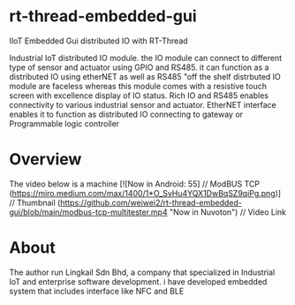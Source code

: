 # rt-thread-embedded-gui
IIoT Embedded Gui distributed IO with RT-Thread

Industrial IoT distributed IO module. the IO module can connect to different type of sensor and actuator using GPIO and RS485. it can function as a distributed IO using etherNET as well as RS485
"off the shelf distrbuted IO module are faceless whereas this module comes with a resistive touch screen with excellence display of IO status. Rich IO and RS485 enables connectivity to various industrial sensor and actuator. EtherNET interface enables it to function as distributed IO connecting to gateway or Programmable logic controller

# Overview
The video below is a machine
[![Now in Android: 55]          // ModBUS TCP
(https://miro.medium.com/max/1400/1*O_SvHu4YQX1DwBqSZ9qiPg.png)] // Thumbnail
(https://github.com/weiwei2/rt-thread-embedded-gui/blob/main/modbus-tcp-multitester.mp4 "Now in Nuvoton")    // Video Link


# About
The author run Lingkail Sdn Bhd, a company that specialized in Industrial IoT and enterprise software development. i have developed embedded system that includes interface like NFC and BLE
